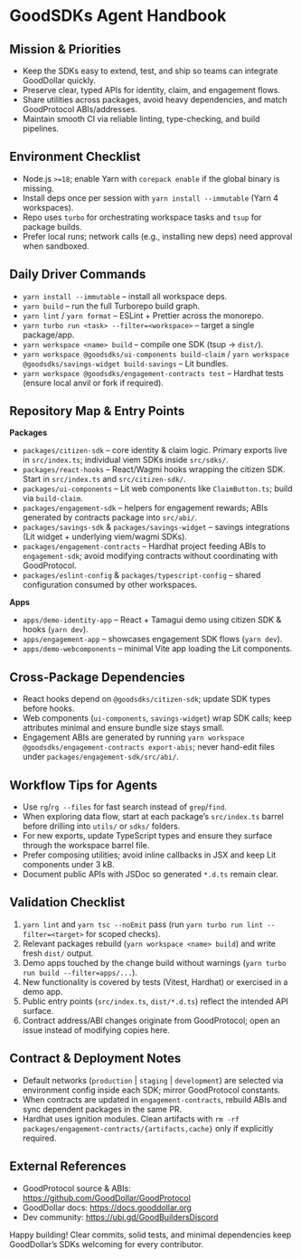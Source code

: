 # GoodSDKs Agent Handbook

## Mission & Priorities

- Keep the SDKs easy to extend, test, and ship so teams can integrate GoodDollar quickly.
- Preserve clear, typed APIs for identity, claim, and engagement flows.
- Share utilities across packages, avoid heavy dependencies, and match GoodProtocol ABIs/addresses.
- Maintain smooth CI via reliable linting, type-checking, and build pipelines.

## Environment Checklist

- Node.js `>=18`; enable Yarn with `corepack enable` if the global binary is missing.
- Install deps once per session with `yarn install --immutable` (Yarn 4 workspaces).
- Repo uses `turbo` for orchestrating workspace tasks and `tsup` for package builds.
- Prefer local runs; network calls (e.g., installing new deps) need approval when sandboxed.

## Daily Driver Commands

- `yarn install --immutable` – install all workspace deps.
- `yarn build` – run the full Turborepo build graph.
- `yarn lint` / `yarn format` – ESLint + Prettier across the monorepo.
- `yarn turbo run <task> --filter=<workspace>` – target a single package/app.
- `yarn workspace <name> build` – compile one SDK (tsup -> `dist/`).
- `yarn workspace @goodsdks/ui-components build-claim` / `yarn workspace @goodsdks/savings-widget build-savings` – Lit bundles.
- `yarn workspace @goodsdks/engagement-contracts test` – Hardhat tests (ensure local anvil or fork if required).

## Repository Map & Entry Points

**Packages**

- `packages/citizen-sdk` – core identity & claim logic. Primary exports live in `src/index.ts`; individual viem SDKs inside `src/sdks/`.
- `packages/react-hooks` – React/Wagmi hooks wrapping the citizen SDK. Start in `src/index.ts` and `src/citizen-sdk/`.
- `packages/ui-components` – Lit web components like `ClaimButton.ts`; build via `build-claim`.
- `packages/engagement-sdk` – helpers for engagement rewards; ABIs generated by contracts package into `src/abi/`.
- `packages/savings-sdk` & `packages/savings-widget` – savings integrations (Lit widget + underlying viem/wagmi SDKs).
- `packages/engagement-contracts` – Hardhat project feeding ABIs to `engagement-sdk`; avoid modifying contracts without coordinating with GoodProtocol.
- `packages/eslint-config` & `packages/typescript-config` – shared configuration consumed by other workspaces.

**Apps**

- `apps/demo-identity-app` – React + Tamagui demo using citizen SDK & hooks (`yarn dev`).
- `apps/engagement-app` – showcases engagement SDK flows (`yarn dev`).
- `apps/demo-webcomponents` – minimal Vite app loading the Lit components.

## Cross-Package Dependencies

- React hooks depend on `@goodsdks/citizen-sdk`; update SDK types before hooks.
- Web components (`ui-components`, `savings-widget`) wrap SDK calls; keep attributes minimal and ensure bundle size stays small.
- Engagement ABIs are generated by running `yarn workspace @goodsdks/engagement-contracts export-abis`; never hand-edit files under `packages/engagement-sdk/src/abi/`.

## Workflow Tips for Agents

- Use `rg`/`rg --files` for fast search instead of `grep`/`find`.
- When exploring data flow, start at each package’s `src/index.ts` barrel before drilling into `utils/` or `sdks/` folders.
- For new exports, update TypeScript types and ensure they surface through the workspace barrel file.
- Prefer composing utilities; avoid inline callbacks in JSX and keep Lit components under 3 kB.
- Document public APIs with JSDoc so generated `*.d.ts` remain clear.

## Validation Checklist

1. `yarn lint` and `yarn tsc --noEmit` pass (run `yarn turbo run lint --filter=<target>` for scoped checks).
2. Relevant packages rebuild (`yarn workspace <name> build`) and write fresh `dist/` output.
3. Demo apps touched by the change build without warnings (`yarn turbo run build --filter=apps/...`).
4. New functionality is covered by tests (Vitest, Hardhat) or exercised in a demo app.
5. Public entry points (`src/index.ts`, `dist/*.d.ts`) reflect the intended API surface.
6. Contract address/ABI changes originate from GoodProtocol; open an issue instead of modifying copies here.

## Contract & Deployment Notes

- Default networks (`production` | `staging` | `development`) are selected via environment config inside each SDK; mirror GoodProtocol constants.
- When contracts are updated in `engagement-contracts`, rebuild ABIs and sync dependent packages in the same PR.
- Hardhat uses ignition modules. Clean artifacts with `rm -rf packages/engagement-contracts/{artifacts,cache}` only if explicitly required.

## External References

- GoodProtocol source & ABIs: https://github.com/GoodDollar/GoodProtocol
- GoodDollar docs: https://docs.gooddollar.org
- Dev community: https://ubi.gd/GoodBuildersDiscord

Happy building! Clear commits, solid tests, and minimal dependencies keep GoodDollar’s SDKs welcoming for every contributor.
